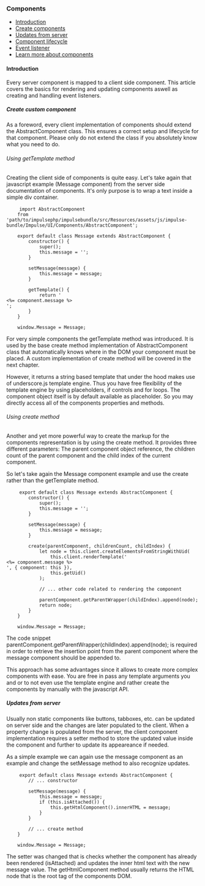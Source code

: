 <h3 class="doc-title">Components</h3>

- [Introduction](#introduction)
- [Create components](#create-components)
- [Updates from server](#updates-from-server)
- [Component lifecycle](#component-lifecycle)
- [Event listener](#event-listener)
- [Learn more about components](#advanced_topics)

<h4><a id="introduction">Introduction</a></h4>

Every server component is mapped to a client side component. This article covers the basics for rendering and updating components aswell as creating and handling event listeners.

<h5><a id="create-components">Create custom component</a></h5>

As a foreword, every client implementation of components should extend the <span class="code-hint">AbstractComponent</span> class. This ensures a correct setup and lifecycle for that component. Please only do not extend the class if you absolutely know what you need to do.

<h6>Using getTemplate method</h6>

Creating the client side of components is quite easy. Let's take again that javascript example (Message component) from the server side documentation of components. It's only purpose is to wrap a text inside a simple div container.

<pre class="imp-code code-white line-numbers language-js">
	<code class="language-js">import AbstractComponent 
    from 'path/to/impulsephp/impulsebundle/src/Resources/assets/js/impulse-bundle/Impulse/UI/Components/AbstractComponent';
    
    export default class Message extends AbstractComponent {
        constructor() {
            super();
            this.message = '';
        }

        setMessage(message) {
            this.message = message;
        }

        getTemplate() {
            return '<div><%= component.message %></div>';
        }
    }
    
    window.Message = Message;</code>
</pre>

For very simple components the <span class="code-hint">getTemplate</span> method was introduced. It is used by the base <span class="code-hint">create</span> method implementation of <span class="code-hint">AbstractComponent</span> class that automatically knows where in the DOM your component must be placed. A custom implementation of <span class="code-hint">create</span> method will be covered in the next chapter.

However, it returns a string based template that under the hood makes use of underscore.js template engine. Thus you have free flexibility of the template engine by using placeholders, if controls and for loops. The component object itself is by default available as placeholder. So you may directly access all of the components properties and methods.

<h6>Using create method</h6>

Another and yet more powerful way to create the markup for the components representation is by using the <span class="code-hint">create</span> method. It provides three different parameters: The parent component object reference, the children count of the parent component and the child index of the current component.

So let's take again the Message component example and use the <span class="code-hint">create</span> rather than the <span class="code-hint">getTemplate</span> method.

<pre class="imp-code code-white line-numbers language-js">
	<code class="language-js">export default class Message extends AbstractComponent {
        constructor() {
            super();
            this.message = '';
        }

        setMessage(message) {
            this.message = message;
        }

        create(parentComponent, childrenCount, childIndex) {
        	let node = this.client.createElementsFromStringWithUid(
                this.client.renderTemplate('<div><%= component.message %></div>', { component: this }),
                this.getUid()
            );
            
            // ... other code related to rendering the component
        
        	parentComponent.getParentWrapper(childIndex).append(node);
            return node;
        }
    }
    
    window.Message = Message;</code>
</pre>

The code snippet <span class="code-hint">parentComponent.getParentWrapper(childIndex).append(node);</span> is required in order to retrieve the insertion point from the parent component where the message component should be appended to.

This approach has some advantages since it allows to create more complex components with ease. You are free in pass any template arguments you and or to not even use the template engine and rather create the components by manually with the javascript API.

<h5><a id="updates-from-server">Updates from server</a></h5>

Usually non static components like buttons, tabboxes, etc. can be updated on server side and the changes are later populated to the client. When a property change is populated from the server, the client component implementation requires a setter method to store the updated value inside the component and further to update its appeareance if needed.

As a simple example we can again use the message component as an example and change the <span class="code-hint">setMessage</span> method to also recognize updates.

<pre class="imp-code code-white line-numbers language-js">
	<code class="language-js">export default class Message extends AbstractComponent {
        // ... constructor

        setMessage(message) {
            this.message = message;
            if (this.isAttached()) {
            	this.getHtmlComponent().innerHTML = message;
            }
        }

        // ... create method
    }
    
    window.Message = Message;</code>
</pre>

The setter was changed that is checks whether the component has already been rendered (isAttached) and updates the inner html text with the new message value. The <span class="code-hint">getHtmlComponent</span> method usually returns the HTML node that is the root tag of the components DOM.
